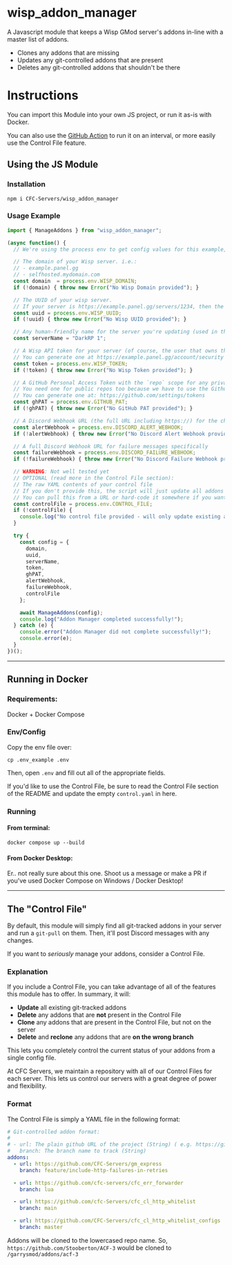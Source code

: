 # wisp_addon_manager
A Javascript module that keeps a Wisp GMod server's addons in-line with a master list of addons.

- Clones any addons that are missing
- Updates any git-controlled addons that are present
- Deletes any git-controlled addons that shouldn't be there

# Instructions

You can import this Module into your own JS project, or run it as-is with Docker.

You can also use the [GitHub Action](https://github.com/CFC-Servers/wisp_addon_manager_action) to run it on an interval, or more easily use the Control File feature.

## Using the JS Module

### Installation
```
npm i CFC-Servers/wisp_addon_manager
```

### Usage Example
```js
import { ManageAddons } from "wisp_addon_manager";

(async function() {
  // We're using the process env to get config values for this example, but you can do this however you want.

  // The domain of your Wisp server. i.e.:
  // - example.panel.gg
  // - selfhosted.mydomain.com
  const domain  = process.env.WISP_DOMAIN;
  if (!domain) { throw new Error("No Wisp Domain provided"); }

  // The UUID of your wisp server.
  // If your server is https://example.panel.gg/servers/1234, then the UUID is 1234
  const uuid = process.env.WISP_UUID;
  if (!uuid) { throw new Error("No Wisp UUID provided"); }

  // Any human-friendly name for the server you're updating (used in the Discord messages)
  const serverName = "DarkRP 1";

  // A Wisp API token for your server (of course, the user that owns this token needs access to the server you're updating)
  // You can generate one at https://example.panel.gg/account/security
  const token = process.env.WISP_TOKEN;
  if (!token) { throw new Error("No Wisp Token provided"); }

  // A GitHub Personal Access Token with the `repo` scope for any private repos you're using
  // You need one for public repos too because we have to use the Github API anyway
  // You can generate one at: https://github.com/settings/tokens
  const ghPAT = process.env.GITHUB_PAT;
  if (!ghPAT) { throw new Error("No GitHub PAT provided"); }

  // A Discord Webhook URL (the full URL including https://) for the channel you want to send update messages to
  const alertWebhook = process.env.DISCORD_ALERT_WEBHOOK;
  if (!alertWebhook) { throw new Error("No Discord Alert Webhook provided"); }

  // A full Discord Webhook URL for failure messages specifically
  const failureWebhook = process.env.DISCORD_FAILURE_WEBHOOK;
  if (!failureWebhook) { throw new Error("No Discord Failure Webhook provided"); }

  // WARNING: Not well tested yet
  // OPTIONAL (read more in the Control File section):
  // The raw YAML contents of your control file
  // If you don't provide this, the script will just update all addons in the addons folder
  // You can pull this from a URL or hard-code it somewhere if you want (a local file or something perhaps)
  const controlFile = process.env.CONTROL_FILE;
  if (!controlFile) {
    console.log("No control file provided - will only update existing addons");
  }

  try {
    const config = {
      domain,
      uuid,
      serverName,
      token,
      ghPAT,
      alertWebhook,
      failureWebhook,
      controlFile
    };

    await ManageAddons(config);
    console.log("Addon Manager completed successfully!");
  } catch (e) {
    console.error("Addon Manager did not complete successfully!");
    console.error(e);
  }
})();
```

---

## Running in Docker

### Requirements:
Docker + Docker Compose

### Env/Config
Copy the env file over:
```
cp .env_example .env
```

Then, open `.env` and fill out all of the appropriate fields.

If you'd like to use the Control File, be sure to read the Control File section of the README and update the empty `control.yaml` in here.

### Running
#### From terminal:
```
docker compose up --build
```

#### From Docker Desktop:
Er.. not really sure about this one. Shoot us a message or make a PR if you've used Docker Compose on Windows / Docker Desktop!


---

## The "Control File"
By default, this module will simply find all git-tracked addons in your server and run a `git-pull` on them.
Then, it'll post Discord messages with any changes.

If you want to _seriously_ manage your addons, consider a Control File.

### Explanation
If you include a Control File, you can take advantage of all of the features this module has to offer.
In summary, it will:
- **Update** all existing git-tracked addons
- **Delete** any addons that are **not** present in the Control File
- **Clone** any addons that are present in the Control File, but not on the server
- **Delete** and **reclone** any addons that are **on the wrong branch**

This lets you completely control the current status of your addons from a single config file.

At CFC Servers, we maintain a repository with all of our Control Files for each server. This lets us control our servers with a great degree of power and flexibility.

### Format
The Control File is simply a YAML file in the following format:
```yaml
# Git-controlled addon format:
#
# - url: The plain github URL of the project (String) ( e.g. https://github.com/CFC-Servers/example_project )
#   branch: The branch name to track (String)
addons:
  - url: https://github.com/CFC-Servers/gm_express
    branch: feature/include-http-failures-in-retries

  - url: https://github.com/cfc-servers/cfc_err_forwarder
    branch: lua

  - url: https://github.com/cfc-Servers/cfc_cl_http_whitelist
    branch: main

  - url: https://github.com/CFC-Servers/cfc_cl_http_whitelist_configs
    branch: master
```

Addons will be cloned to the lowercased repo name.
So, `https://github.com/Stooberton/ACF-3` would be cloned to `/garrysmod/addons/acf-3`
